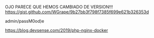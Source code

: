 OJO PARECE QUE HEMOS CAMBIADO DE VERSION!!!
https://gist.github.com/WGrape/9b27bb3f798f7385f699e621b326353d


admin/passM0od)e


https://blog.devsense.com/2019/php-nginx-docker
